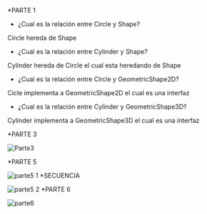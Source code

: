 *PARTE 1

- ¿Cual es la relación entre Circle y Shape?

Circle hereda de Shape

- ¿Cual es la relación entre Cylinder y Shape?

Cylinder hereda de Circle el cual esta heredando de Shape

- ¿Cual es la relación entre Circle y GeometricShape2D?

Cicle implementa a GeometricShape2D el cual es una interfaz

- ¿Cual es la relación entre Cylinder y GeometricShape3D? 

Cylinder implementa a GeometricShape3D el cual es una interfaz

*PARTE 3

![Parte3](https://user-images.githubusercontent.com/80064766/115077920-72b25300-9ec4-11eb-897b-636a7f0292e0.JPG)


*PARTE 5

![parte5 1](https://user-images.githubusercontent.com/80064766/115077968-88c01380-9ec4-11eb-9040-ab73c91ce2fb.JPG)
*SECUENCIA

![parte5 2](https://user-images.githubusercontent.com/80064766/115077976-8eb5f480-9ec4-11eb-954c-3178eead982f.JPG)
*PARTE 6

![parte6](https://user-images.githubusercontent.com/80064766/115077996-96759900-9ec4-11eb-8697-98485dfcecc6.JPG)

